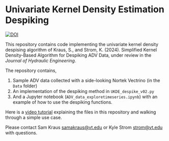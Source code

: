 # Univariate Kernel Density Estimation Despiking

[![DOI](https://zenodo.org/badge/811988881.svg)](https://doi.org/10.5281/zenodo.14614090)

This repository contains code implementing the univariate kernel density despising algorithm of Kraus, S., and Strom, K. (2024). Simplified Kernel Density-Based Algorithm for Despiking ADV Data, under review in the *Journal of Hydraulic Engineering*.

The repository contains,

1. Sample ADV data collected with a side-looking Nortek Vectrino (in the `Data` folder)
2. An implementation of the despiking method in `UKDE_despike_v02.py`
3. And a Jupyter notebook (`ADV_data_exploretimeseries.ipynb`) with an example of how to use the despiking functions.

Here is a [video tutorial](https://youtu.be/jr2axsy0qLs) explaining the files in this repository and walking through a simple use case.

Please contact Sam Kraus samakraus@vt.edu or Kyle Strom strom@vt.edu with questions.
